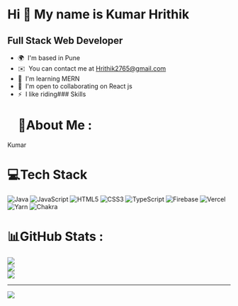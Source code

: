 Hi 👋 My name is Kumar Hrithik
==============================

Full Stack Web Developer
------------------------

*   🌍  I'm based in Pune
*   ✉️  You can contact me at [Hrithik2765@gmail.com](mailto:Hrithik2765@gmail.com)
*   🧠  I'm learning MERN
*   🤝  I'm open to collaborating on React js
*   ⚡  I like riding### Skills<p align="left">
     # 💫About Me :
Kumar 

# 💻Tech Stack
![Java](https://img.shields.io/badge/java-%23ED8B00.svg?style=for-the-badge&logo=java&logoColor=white) ![JavaScript](https://img.shields.io/badge/javascript-%23323330.svg?style=for-the-badge&logo=javascript&logoColor=%23F7DF1E) ![HTML5](https://img.shields.io/badge/html5-%23E34F26.svg?style=for-the-badge&logo=html5&logoColor=white) ![CSS3](https://img.shields.io/badge/css3-%231572B6.svg?style=for-the-badge&logo=css3&logoColor=white) ![TypeScript](https://img.shields.io/badge/typescript-%23007ACC.svg?style=for-the-badge&logo=typescript&logoColor=white) ![Firebase](https://img.shields.io/badge/firebase-%23039BE5.svg?style=for-the-badge&logo=firebase) ![Vercel](https://img.shields.io/badge/vercel-%23000000.svg?style=for-the-badge&logo=vercel&logoColor=white) ![Yarn](https://img.shields.io/badge/yarn-%232C8EBB.svg?style=for-the-badge&logo=yarn&logoColor=white) ![Chakra](https://img.shields.io/badge/chakra-%234ED1C5.svg?style=for-the-badge&logo=chakraui&logoColor=white)
# 📊GitHub Stats :
![](https://github-readme-stats.vercel.app/api?username=hrithikapps&theme=radical&hide_border=false&include_all_commits=false&count_private=false)<br/>
![](https://github-readme-streak-stats.herokuapp.com/?user=hrithikapps&theme=radical&hide_border=false)<br/>
![](https://github-readme-stats.vercel.app/api/top-langs/?username=hrithikapps&theme=radical&hide_border=false&include_all_commits=false&count_private=false&layout=compact)

---
[![](https://visitcount.itsvg.in/api?id=hrithikapps&icon=0&color=0)](https://visitcount.itsvg.in)

